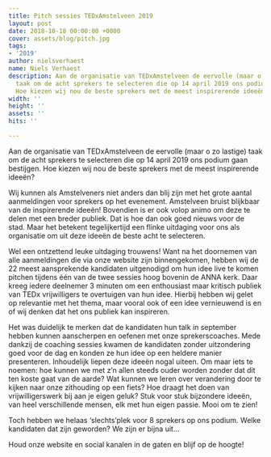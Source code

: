 ```yaml
---
title: Pitch sessies TEDxAmstelveen 2019
layout: post
date: 2018-10-18 00:00:00 +0000
cover: assets/blog/pitch.jpg
tags:
- '2019'
author: nielsverhaest
name: Niels Verhaest
description: Aan de organisatie van TEDxAmstelveen de eervolle (maar o zo lastige)
  taak om de acht sprekers te selecteren die op 14 april 2019 ons podium gaan bestijgen.
  Hoe kiezen wij nou de beste sprekers met de meest inspirerende ideeën?
width: ''
height: ''
assets: ''
hits: ''

---
```

Aan de organisatie van TEDxAmstelveen de eervolle (maar o zo lastige) taak om de acht sprekers te selecteren die op 14 april 2019 ons podium gaan bestijgen. Hoe kiezen wij nou de beste sprekers met de meest inspirerende ideeën?

Wij kunnen als Amstelveners niet anders dan blij zijn met het grote aantal aanmeldingen voor sprekers op het evenement. Amstelveen bruist blijkbaar van de inspirerende ideeën! Bovendien is er ook volop animo om deze te delen met een breder publiek. Dat is hoe dan ook goed nieuws voor de stad. Maar het betekent tegelijkertijd een flinke uitdaging voor ons als organisatie om uit deze ideeën de beste acht te selecteren.

Wel een ontzettend leuke uitdaging trouwens! Want na het doornemen van alle aanmeldingen die via onze website zijn binnengekomen, hebben wij de 22 meest aansprekende kandidaten uitgenodigd om hun idee live te komen pitchen tijdens één van de twee sessies hoog bovenin de ANNA kerk. Daar kreeg iedere deelnemer 3 minuten om een enthousiast maar kritisch publiek van TEDx vrijwilligers te overtuigen van hun idee. Hierbij hebben wij gelet op relevantie met het thema, maar vooral ook of een idee vernieuwend is en of wij denken dat het ons publiek kan inspireren.

Het was duidelijk te merken dat de kandidaten hun talk in september hebben kunnen aanscherpen en oefenen met onze sprekerscoaches. Mede dankzij de coaching sessies kwamen de kandidaten zonder uitzondering goed voor de dag en konden ze hun idee op een heldere manier presenteren. Inhoudelijk liepen deze ideeën nogal uiteen. Om maar iets te noemen: hoe kunnen we met z’n allen steeds ouder worden zonder dat dit ten koste gaat van de aarde? Wat kunnen we leren over verandering door te kijken naar onze zithouding op een fiets? Hoe draagt het doen van vrijwilligerswerk bij aan je eigen geluk? Stuk voor stuk bijzondere ideeën, van heel verschillende mensen, elk met hun eigen passie. Mooi om te zien!

Toch hebben we helaas ‘slechts’plek voor 8 sprekers op ons podium. Welke kandidaten dat zijn geworden? We zijn er bijna uit...

Houd onze website en social kanalen in de gaten en blijf op de hoogte!